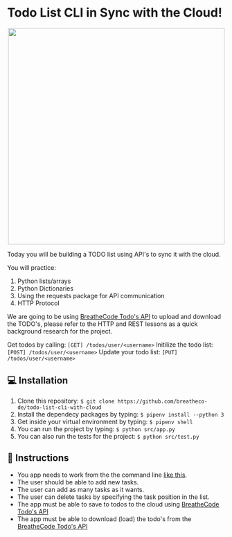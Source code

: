 # Todo List CLI in Sync with the Cloud!

<p align="center"><img src="https://github.com/breatheco-de/todo-list-cli-with-cloud/blob/master/preview.gif" width="500" /></p>
Today you will be building a TODO list using API's to sync it with the cloud.

You will practice:
1. Python lists/arrays
2. Python Dictionaries
3. Using the requests package for API communication
4. HTTP Protocol

We are going to be using [BreatheCode Todo's API](https://assets.breatheco.de/apis/fake/todos/) to upload and download the TODO's, please refer to the HTTP and REST lessons as a quick background research for the project.

Get todos by calling: `[GET] /todos/user/<username>`
Initilize the todo list: `[POST] /todos/user/<username>`
Update your todo list: `[PUT] /todos/user/<username>`

## 💻 Installation

1. Clone this repository: `$ git clone https://github.com/breatheco-de/todo-list-cli-with-cloud`
2. Install the dependecy packages by typing: `$ pipenv install --python 3`
3. Get inside your virtual environment by typing: `$ pipenv shell`
4. You can run the project by typing: `$ python src/app.py`
5. You can also run the tests for the project: `$ python src/test.py`

## 📝 Instructions

- You app needs to work from the the command line [like this](https://github.com/breatheco-de/todo-list-cli-with-cloud/blob/master/preview.gif).
- The user should be able to add new tasks.
- The user can add as many tasks as it wants.
- The user can delete tasks by specifying the task position in the list.
- The app must be able to save to todos to the cloud using [BreatheCode Todo's API](https://assets.breatheco.de/apis/fake/todos/)
- The app must be able to download (load) the todo's from the [BreatheCode Todo's API](https://assets.breatheco.de/apis/fake/todos/)


